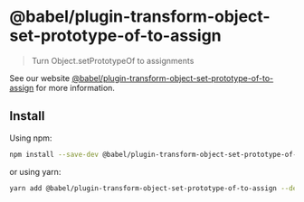 # @babel/plugin-transform-object-set-prototype-of-to-assign

> Turn Object.setPrototypeOf to assignments

See our website [@babel/plugin-transform-object-set-prototype-of-to-assign](https://babeljs.io/docs/en/babel-plugin-transform-object-set-prototype-of-to-assign) for more information.

## Install

Using npm:

```sh
npm install --save-dev @babel/plugin-transform-object-set-prototype-of-to-assign
```

or using yarn:

```sh
yarn add @babel/plugin-transform-object-set-prototype-of-to-assign --dev
```
